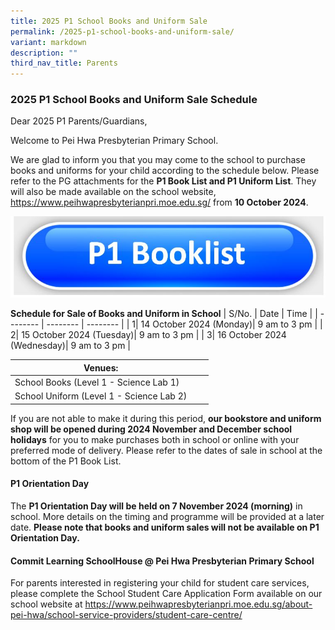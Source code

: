 ```yaml
---
title: 2025 P1 School Books and Uniform Sale
permalink: /2025-p1-school-books-and-uniform-sale/
variant: markdown
description: ""
third_nav_title: Parents
---
```

### 2025 P1 School Books and Uniform Sale Schedule

Dear 2025 P1 Parents/Guardians,

Welcome to Pei Hwa Presbyterian Primary School.

We are glad to inform you that you may come to the school to purchase books and uniforms for your child according to the schedule below.  Please refer to the PG attachments for the **P1 Book List and P1 Uniform List**.  They will also be made available on the school website, https://www.peihwapresbyterianpri.moe.edu.sg/ from **10 October 2024**.     

![50%](/images/Buttons/p1%20booklist.JPG)


**Schedule for Sale of Books and Uniform in School**
| S/No. | Date | Time |
| -------- | -------- | -------- |
| 1| 14 October 2024 (Monday)| 9 am to 3 pm |
| 2| 15 October 2024 (Tuesday)| 9 am to 3 pm |
| 3| 16 October 2024 (Wednesday)| 9 am to 3 pm |


| Venues:|||
| -------- | -------- | -------- |
| School Books (Level 1 - Science Lab 1)|||
| School Uniform (Level 1 - Science Lab 2)|||


If you are not able to make it during this period, **our bookstore and uniform shop will be opened during 2024 November and December school holidays** for you to make purchases both in school or online with your preferred mode of delivery. Please refer to the dates of sale in school at the bottom of the P1 Book List.


#### P1 Orientation Day
The **P1 Orientation Day will be held on 7 November 2024 (morning)** in school.  More details on the timing and programme will be provided at a later date. **Please note that books and uniform sales will not be available on P1 Orientation Day.**


#### Commit Learning SchoolHouse @ Pei Hwa Presbyterian Primary School
For parents interested in registering your child for student care services, please complete the School Student Care Application Form available on our school website at https://www.peihwapresbyterianpri.moe.edu.sg/about-pei-hwa/school-service-providers/student-care-centre/




